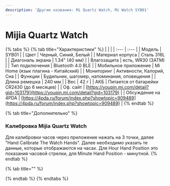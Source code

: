 ```yaml
---
description: 'Другие названия: Mi Quartz Watch, Mi Watch SYB01'
---
```


# Mijia Quartz Watch

{% tabs %}
{% tab title="Характеристики" %}
|  |  |
| :--- | :--- |
| Модель | SYB01 |
| Цвет | Черный, Синий, Белый |
| Материал корпуса | Сталь 316L |
| Диагональ экрана | 1.34" \(40 мм\) |
| Влагозащита | есть, WR30 \(3ATM\) |
| Тип подключения | Bluetooth 4.0 BLE |
| Мобильное приложение | Mi Home \(язык плагина - Китайский\) |
| Мониторинг | Активности, Калорий, Сна |
| Функции | Будильник, шагомер, напоминания, оповещения |
| Длина ремешка | 240 мм |
| Вес | 42 г |
| АКБ | Питается от батарейки CR2430 \(до 6 месяцев\) |
| Оф. сайт | [https://youpin.mi.com/detail?gid=103179](https://youpin.mi.com/detail?gid=103179) |
| Обсуждение на 4PDA | [https://4pda.ru/forum/index.php?showtopic=909489](https://4pda.ru/forum/index.php?showtopic=909489) |
{% endtab %}

{% tab title="Дополнительно" %}
### Калибровка Mijia Quartz Watch

Для калибровки часов через приложение нажать на 3 точки, далее "Hand Calibrate The Watch Hands". Далее необходимо указать те данные, которые отображаются на часах. Для Hour Hand Position это показания часовой стрелки, для Minute Hand Position - минутной. 
{% endtab %}

{% tab title="" %}

{% endtab %}
{% endtabs %}



